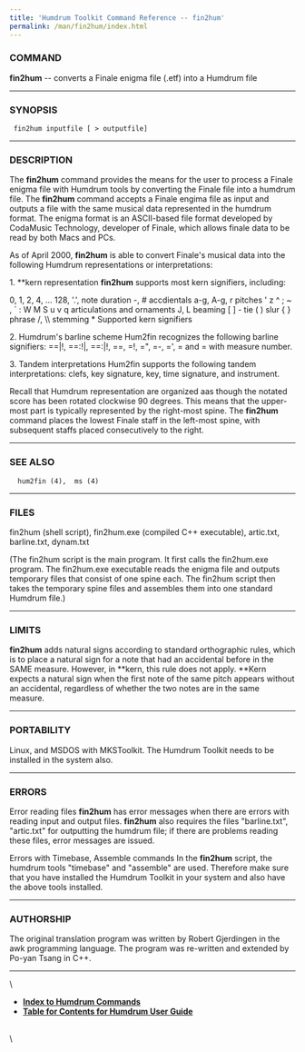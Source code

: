 ```yaml
---
title: 'Humdrum Toolkit Command Reference -- fin2hum'
permalink: /man/fin2hum/index.html
---
```


### COMMAND

**fin2hum** \-- converts a Finale enigma file (.etf) into a Humdrum file

------------------------------------------------------------------------

### SYNOPSIS

` fin2hum inputfile [ > outputfile]`

------------------------------------------------------------------------

### DESCRIPTION

The **fin2hum** command provides the means for the user to process a
Finale enigma file with Humdrum tools by converting the Finale file into
a humdrum file. The **fin2hum** command accepts a Finale engima file as
input and outputs a file with the same musical data represented in the
humdrum format. The enigma format is an ASCII-based file format
developed by CodaMusic Technology, developer of Finale, which allows
finale data to be read by both Macs and PCs.

As of April 2000, **fin2hum** is able to convert Finale\'s musical data
into the following Humdrum representations or interpretations:

1\. \*\*kern representation **fin2hum** supports most kern signifiers,
including:

0, 1, 2, 4, \... 128, \'.\', note duration -, \# accdientals a-g, A-g, r
pitches \' z \^ ; \~ , \` : W M S u v q articulations and ornaments J, L
beaming \[ \] - tie ( ) slur { } phrase /, \\\\ stemming \* Supported
kern signifiers

2\. Humdrum\'s barline scheme Hum2fin recognizes the following barline
signifiers: ==\|!, ==:!\|, ==:\|!, ==, =!, =\", =-, =\', = and = with
measure number.

3\. Tandem interpretations Hum2fin supports the following tandem
interpretations: clefs, key signature, key, time signature, and
instrument.

Recall that Humdrum representation are organized aas though the notated
score has been rotated clockwise 90 degrees. This means that the
upper-most part is typically represented by the right-most spine. The
**fin2hum** command places the lowest Finale staff in the left-most
spine, with subsequent staffs placed consecutively to the right.

------------------------------------------------------------------------

### SEE ALSO

`  hum2fin (4),  ms (4)`

------------------------------------------------------------------------

### FILES

fin2hum (shell script), fin2hum.exe (compiled C++ executable),
artic.txt, barline.txt, dynam.txt

(The fin2hum script is the main program. It first calls the fin2hum.exe
program. The fin2hum.exe executable reads the enigma file and outputs
temporary files that consist of one spine each. The fin2hum script then
takes the temporary spine files and assembles them into one standard
Humdrum file.)

------------------------------------------------------------------------

### LIMITS

**fin2hum** adds natural signs according to standard orthographic rules,
which is to place a natural sign for a note that had an accidental
before in the SAME measure. However, in \*\*kern, this rule does not
apply. \*\*Kern expects a natural sign when the first note of the same
pitch appears without an accidental, regardless of whether the two notes
are in the same measure.

------------------------------------------------------------------------

### PORTABILITY

Linux, and MSDOS with MKSToolkit. The Humdrum Toolkit needs to be
installed in the system also.

------------------------------------------------------------------------

### ERRORS

Error reading files **fin2hum** has error messages when there are errors
with reading input and output files. **fin2hum** also requires the files
\"barline.txt\", \"artic.txt\" for outputting the humdrum file; if there
are problems reading these files, error messages are issued.

Errors with Timebase, Assemble commands In the **fin2hum** script, the
humdrum tools \"timebase\" and \"assemble\" are used. Therefore make
sure that you have installed the Humdrum Toolkit in your system and also
have the above tools installed.

------------------------------------------------------------------------

### AUTHORSHIP

The original translation program was written by Robert Gjerdingen in the
awk programming language. The program was re-written and extended by
Po-yan Tsang in C++.

------------------------------------------------------------------------

\

-   [**Index to Humdrum Commands**](../commands.toc.html)
-   [**Table for Contents for Humdrum User Guide**](../guide.toc.html)

\
\

